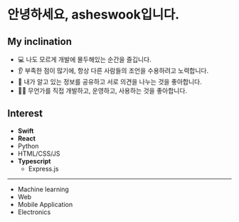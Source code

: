 # 안녕하세요, asheswook입니다.
<p align="center">
  
## My inclination
* 💻 나도 모르게 개발에 몰두해있는 순간을 즐깁니다.
* 👂 부족한 점이 많기에, 항상 다른 사람들의 조언을 수용하려고 노력합니다.
* 💬 내가 알고 있는 정보를 공유하고 서로 의견을 나누는 것을 좋아합니다.
* 🧑‍💻 무언가를 직접 개발하고, 운영하고, 사용하는 것을 좋아합니다.

## Interest
 * **Swift**
 * **React**
 * Python
 * HTML/CSS/JS
 * **Typescript**
   * Express.js
---
* Machine learning
* Web
* Mobile Application
* Electronics


